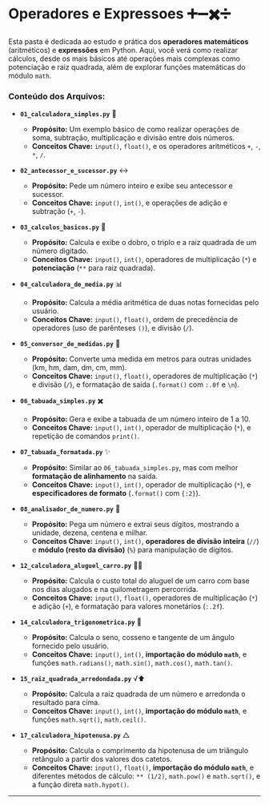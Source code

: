 # Operadores e Expressoes ➕➖✖️➗

Esta pasta é dedicada ao estudo e prática dos **operadores matemáticos** (aritméticos) e **expressões** em Python. Aqui, você verá como realizar cálculos, desde os mais básicos até operações mais complexas como potenciação e raiz quadrada, além de explorar funções matemáticas do módulo `math`.

### Conteúdo dos Arquivos:

* **`01_calculadora_simples.py`** 🧮
    * **Propósito:** Um exemplo básico de como realizar operações de soma, subtração, multiplicação e divisão entre dois números.
    * **Conceitos Chave:** `input()`, `float()`, e os operadores aritméticos `+`, `-`, `*`, `/`.

* **`02_antecessor_e_sucessor.py`** ↔️
    * **Propósito:** Pede um número inteiro e exibe seu antecessor e sucessor.
    * **Conceitos Chave:** `input()`, `int()`, e operações de adição e subtração (`+`, `-`).

* **`03_calculos_basicos.py`** 🔢
    * **Propósito:** Calcula e exibe o dobro, o triplo e a raiz quadrada de um número digitado.
    * **Conceitos Chave:** `input()`, `int()`, operadores de multiplicação (`*`) e **potenciação** (`**` para raiz quadrada).

* **`04_calculadora_de_media.py`** 📊
    * **Propósito:** Calcula a média aritmética de duas notas fornecidas pelo usuário.
    * **Conceitos Chave:** `input()`, `float()`, ordem de precedência de operadores (uso de parênteses `()`), e divisão (`/`).

* **`05_conversor_de_medidas.py`** 📏
    * **Propósito:** Converte uma medida em metros para outras unidades (km, hm, dam, dm, cm, mm).
    * **Conceitos Chave:** `input()`, `float()`, operadores de multiplicação (`*`) e divisão (`/`), e formatação de saída (`.format()` com `:.0f` e `\n`).

* **`06_tabuada_simples.py`** ✖️
    * **Propósito:** Gera e exibe a tabuada de um número inteiro de 1 a 10.
    * **Conceitos Chave:** `input()`, `int()`, operador de multiplicação (`*`), e repetição de comandos `print()`.

* **`07_tabuada_formatada.py`** ✨
    * **Propósito:** Similar ao `06_tabuada_simples.py`, mas com melhor **formatação de alinhamento** na saída.
    * **Conceitos Chave:** `input()`, `int()`, operador de multiplicação (`*`), e **especificadores de formato** (`.format()` com `{:2}`).

* **`08_analisador_de_numero.py`** 🧩
    * **Propósito:** Pega um número e extrai seus dígitos, mostrando a unidade, dezena, centena e milhar.
    * **Conceitos Chave:** `input()`, `int()`, **operadores de divisão inteira** (`//`) e **módulo (resto da divisão)** (`%`) para manipulação de dígitos.

* **`12_calculadora_aluguel_carro.py`** 🚗💸
    * **Propósito:** Calcula o custo total do aluguel de um carro com base nos dias alugados e na quilometragem percorrida.
    * **Conceitos Chave:** `input()`, `float()`, operadores de multiplicação (`*`) e adição (`+`), e formatação para valores monetários (`:.2f`).

* **`14_calculadora_trigonometrica.py`** 📐
    * **Propósito:** Calcula o seno, cosseno e tangente de um ângulo fornecido pelo usuário.
    * **Conceitos Chave:** `input()`, `int()`, **importação do módulo `math`**, e funções `math.radians()`, `math.sin()`, `math.cos()`, `math.tan()`.

* **`15_raiz_quadrada_arredondada.py`** √⬆️
    * **Propósito:** Calcula a raiz quadrada de um número e arredonda o resultado para cima.
    * **Conceitos Chave:** `input()`, `int()`, **importação do módulo `math`**, e funções `math.sqrt()`, `math.ceil()`.

* **`17_calculadora_hipotenusa.py`** △
    * **Propósito:** Calcula o comprimento da hipotenusa de um triângulo retângulo a partir dos valores dos catetos.
    * **Conceitos Chave:** `input()`, `float()`, **importação do módulo `math`**, e diferentes métodos de cálculo: `** (1/2)`, `math.pow()` e `math.sqrt()`, e a função direta `math.hypot()`.

---
